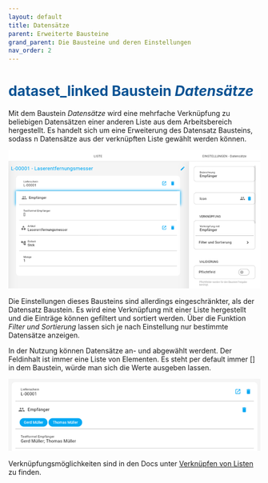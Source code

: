```yaml
---
layout: default
title: Datensätze
parent: Erweiterte Bausteine
grand_parent: Die Bausteine und deren Einstellungen
nav_order: 2
---
```


# <span style="color:#0b5394"><span class="material-icons">dataset_linked</span> **Baustein *Datensätze***</span>

Mit dem Baustein *Datensätze* wird eine mehrfache Verknüpfung zu beliebigen Datensätzen einer anderen Liste aus dem
Arbeitsbereich hergestellt. Es handelt sich um eine Erweiterung des Datensatz Bausteins, sodass n Datensätze aus
der verknüpften Liste gewählt werden können.

![records2](\assets\record-spec-settings\records2.png "records2")

Die Einstellungen dieses Bausteins sind allerdings eingeschränkter, als der Datensatz Baustein.
Es wird eine Verknüpfung mit einer Liste hergestellt und die Einträge können gefiltert und sortiert werden.
Über die Funktion *Filter und Sortierung* lassen sich je nach Einstellung nur bestimmte Datensätze anzeigen.

In der Nutzung können Datensätze an- und abgewählt werdent. 
Der Feldinhalt ist immer eine Liste von Elementen. Es steht per default immer [] in dem Baustein, 
würde man sich die Werte ausgeben lassen.

![records](\assets\record-spec-settings\records.png "records")

Verknüpfungsmöglichkeiten sind in den Docs unter
[Verknüpfen von Listen](/docs/link-lists.html)
zu finden.
